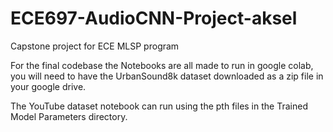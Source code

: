 # ECE697-AudioCNN-Project-aksel
Capstone project for ECE MLSP program

For the final codebase the Notebooks are all made to run in google colab, you will need to have the UrbanSound8k dataset downloaded as a zip file in your google drive.

The YouTube dataset notebook can run using the pth files in the Trained Model Parameters directory.

